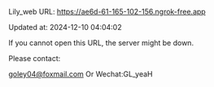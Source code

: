 Lily_web URL: https://ae6d-61-165-102-156.ngrok-free.app

Updated at: 2024-12-10 04:04:02

If you cannot open this URL, the server might be down.

Please contact: 

goley04@foxmail.com Or Wechat:GL_yeaH